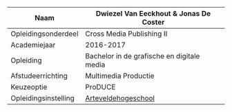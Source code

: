 |Naam|Dwiezel Van Eeckhout & Jonas De Coster |
|---|---|
|Opleidingsonderdeel|Cross Media Publishing II|
|Academiejaar|2016-2017|
|Opleiding|Bachelor in de grafische en digitale media|
|Afstudeerrichting|Multimedia Productie|
|Keuzeoptie|ProDUCE|
|Opleidingsinstelling|[Arteveldehogeschool](http://www.arteveldehogeschool.be/)|